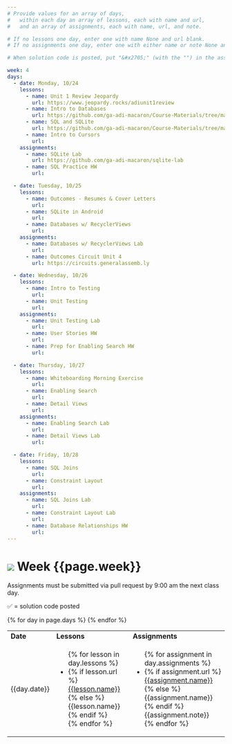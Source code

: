 ```yaml
---
# Provide values for an array of days,
#   within each day an array of lessons, each with name and url,
#   and an array of assignments, each with name, url, and note.

# If no lessons one day, enter one with name None and url blank.
# If no assignments one day, enter one with either name or note None and url blank.

# When solution code is posted, put "&#x2705;" (with the "") in the assignment's note.

week: 4
days:
  - date: Monday, 10/24
    lessons:
      - name: Unit 1 Review Jeopardy
        url: https://www.jeopardy.rocks/adiunit1review
      - name: Intro to Databases
        url: https://github.com/ga-adi-macaron/Course-Materials/tree/master/lessons/databases/databases-intro-lesson
      - name: SQL and SQLite
        url: https://github.com/ga-adi-macaron/Course-Materials/tree/master/lessons/databases/sqlite-lesson
      - name: Intro to Cursors
        url: 
    assignments:
      - name: SQLite Lab
        url: https://github.com/ga-adi-macaron/sqlite-lab
      - name: SQL Practice HW
        url: 

  - date: Tuesday, 10/25
    lessons:
      - name: Outcomes - Resumes & Cover Letters
        url: 
      - name: SQLite in Android
        url: 
      - name: Databases w/ RecyclerViews
        url: 
    assignments:
      - name: Databases w/ RecyclerViews Lab
        url: 
      - name: Outcomes Circuit Unit 4
        url: https://circuits.generalassemb.ly

  - date: Wednesday, 10/26
    lessons:
      - name: Intro to Testing
        url: 
      - name: Unit Testing
        url: 
    assignments:
      - name: Unit Testing Lab
        url: 
      - name: User Stories HW
        url: 
      - name: Prep for Enabling Search HW
        url: 

  - date: Thursday, 10/27
    lessons:
      - name: Whiteboarding Morning Exercise
        url: 
      - name: Enabling Search
        url: 
      - name: Detail Views
        url: 
    assignments:
      - name: Enabling Search Lab
        url: 
      - name: Detail Views Lab
        url: 

  - date: Friday, 10/28
    lessons:
      - name: SQL Joins
        url: 
      - name: Constraint Layout
        url: 
    assignments:
      - name: SQL Joins Lab
        url: 
      - name: Constraint Layout Lab
        url: 
      - name: Database Relationships HW
        url: 
---
```


# ![](https://ga-dash.s3.amazonaws.com/production/assets/logo-9f88ae6c9c3871690e33280fcf557f33.png) Week {{page.week}}

Assignments must be submitted via pull request by 9:00 am the next class day.

&#x2705; = solution code posted

<table>
<tr><td><b>Date</b></td><td><b>Lessons</b></td><td><b>Assignments</b></td></tr>
{% for day in page.days %}
  <tr>
    <td>{{day.date}}</td>
    <td><ul>{% for lesson in day.lessons %}
      <li>{% if lesson.url %}
        <a href="{{lesson.url}}">{{lesson.name}}</a>
      {% else %}
        {{lesson.name}}
      {% endif %}</li>
    {% endfor %}</ul></td>
    <td><ul>{% for assignment in day.assignments %}
      <li>{% if assignment.url %}
        <a href="{{assignment.url}}">{{assignment.name}}</a>
      {% else %}
        {{assignment.name}}
      {% endif %}{{assignment.note}}</li>
    {% endfor %}</ul></td>
  </tr>
{% endfor %}
</table>
